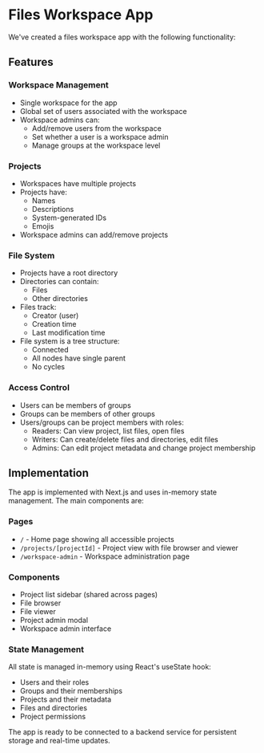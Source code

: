 # Files Workspace App

We've created a files workspace app with the following functionality:

## Features

### Workspace Management

- Single workspace for the app
- Global set of users associated with the workspace
- Workspace admins can:
  - Add/remove users from the workspace
  - Set whether a user is a workspace admin
  - Manage groups at the workspace level

### Projects

- Workspaces have multiple projects
- Projects have:
  - Names
  - Descriptions
  - System-generated IDs
  - Emojis
- Workspace admins can add/remove projects

### File System

- Projects have a root directory
- Directories can contain:
  - Files
  - Other directories
- Files track:
  - Creator (user)
  - Creation time
  - Last modification time
- File system is a tree structure:
  - Connected
  - All nodes have single parent
  - No cycles

### Access Control

- Users can be members of groups
- Groups can be members of other groups
- Users/groups can be project members with roles:
  - Readers: Can view project, list files, open files
  - Writers: Can create/delete files and directories, edit files
  - Admins: Can edit project metadata and change project membership

## Implementation

The app is implemented with Next.js and uses in-memory state management. The main components are:

### Pages

- `/` - Home page showing all accessible projects
- `/projects/[projectId]` - Project view with file browser and viewer
- `/workspace-admin` - Workspace administration page

### Components

- Project list sidebar (shared across pages)
- File browser
- File viewer
- Project admin modal
- Workspace admin interface

### State Management

All state is managed in-memory using React's useState hook:

- Users and their roles
- Groups and their memberships
- Projects and their metadata
- Files and directories
- Project permissions

The app is ready to be connected to a backend service for persistent storage and real-time updates.
